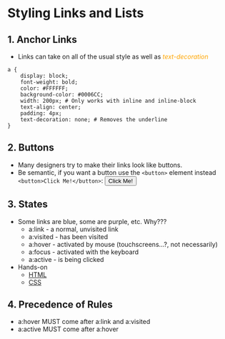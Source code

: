 # Styling Links and Lists

## 1. Anchor Links
* Links can take on all of the usual style as well as <font color="orange">_text-decoration_</font>

```
a {
    display: block;
    font-weight: bold;
    color: #FFFFFF;
    background-color: #0006CC;
    width: 200px; # Only works with inline and inline-block
    text-align: center;
    padding: 4px;
    text-decoration: none; # Removes the underline
}
```

## 2. Buttons
* Many designers try to make their links look like buttons.
* Be semantic, if you want a button use the `<button>` element instead
`<button>Click Me!</button>`: <button>Click Me!</button>

## 3. States
* Some links are blue, some are purple, etc. Why???
    * a:link - a normal, unvisited link
    * a:visited - has been visited
    * a:hover - activated by mouse (touchscreens...?, not necessarily)
    * a:focus - activated with the keyboard
    * a:active - is being clicked
* Hands-on
    * [HTML](/codes/html/links.html)
    * [CSS](/codes/css/links.css)

## 4. Precedence of Rules
* a:hover MUST come after a:link and a:visited
* a:active MUST come after a:hover